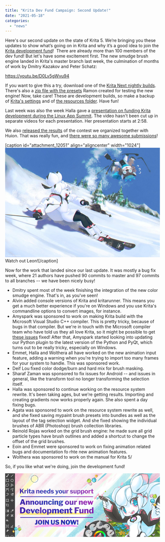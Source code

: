 ```yaml
---
title: "Krita Dev Fund Campaign: Second Update!"
date: "2021-05-18"
categories: 
  - "news"
---
```


Here's our second update on the state of Krita 5. We’re bringing you these updates to show what’s going on in Krita and why it’s a good idea to join the [Krita development fund](https://fund.krita.org)!  There are already more than 100 members of the dev fund! But let's have some excitement first. The new smudge brush engine landed in Krita's master branch last week, the culmination of months of work by Dmitry Kazakov and Peter Schatz:

https://youtu.be/D0Lv5gWvu94

If you want to give this a try, download one of the [Krita Next nightly builds](/download/krita-desktop/). There's also a [zip file with the presets](https://files.kde.org/krita/extras/RGBA-wet.zip) Ramon created for testing the new engine! Now, take care! These are development builds, so make a backup of [Krita's settings](https://docs.krita.org/en/KritaFAQ.html#resetting-krita-configuration) and of [the resources folder](https://docs.krita.org/en/KritaFAQ.html#where-are-my-resources-stored). Have fun!

Last week was also the week Halla gave a [presentation on funding Krita development during the Linux App Summit](https://www.youtube.com/watch?v=1pFADheIzQk). The video hasn't been cut up in separate videos for each presentation. Her presentation starts at 2:58.

We also [released the results](/item/huion-and-krita-competition-winners/) of the contest we organized together with Huion. That was really fun, and [there were so many awesome submissions](https://krita-artists.org/c/contest-games-collab/four-seasons-journey-of-leon-kiki/30)!

\[caption id="attachment\_12051" align="aligncenter" width="1024"\][![](../images/competition_1-1024x724.jpg)](https://krita.org/wp-content/uploads/2021/05/competition_1-scaled.jpg) Watch out Leon!\[/caption\]

Now for the work that landed since our last update. It was mostly a bug fix week, where 21 authors have pushed 90 commits to master and 97 commits to all branches -- we have been nicely busy!

- Dmitry spent most of the week finishing the integration of the new color smudge engine. That's in, as you've seen!
- Alvin added console versions of Krita and kritarunner. This means you get a much better experience if you're on Windows and you use Krita's commandline options to convert images, for instance.
- Amyspark was sponsored to work on making Krita build with the Microsoft Visual Studio C++ compiler. This is pretty tricky, because of bugs in that compiler. But we're in touch with the Microsoft compiler team who have told us they all love Krita, so it might be possible to get [these issues](https://developercommunity.visualstudio.com/t/c2027-error-when-using-qts-qshareddatapointer-to-p/1424440) fixed! After that, Amyspark started looking into updating our Python plugin to the latest version of the Python and PyQt, which turns out to be really tricky, especially on Windows.
- Emmet, Halla and Wolthera all have worked on the new animation input feature, adding a warning when you're trying to import too many frames for your system to handle. This was sponsored work.
- Deif Lou fixed color dodge/burn and hard mix for brush masking.
- Sharaf Zaman was sponsored to fix issues for Android -- and issues in general, like the transform tool no longer transforming the selection itself.
- Halla was sponsored to continue working on the resource system rewrite. It's been taking ages, but we're getting results. Importing and creating gradients now works properly again. She also spent a day fixing bugs.
- Agata was sponsored to work on the resource system rewrite as well, and she fixed saving mypaint brush presets into bundles as well as the layout of the tag selection widget. And she fixed showing the individual brushes of ABR (Photoshop) brush collection libraries.
- Reinold Rojas worked on the grid brush engine: he made sure all grid particle types have brush outlines and added a shortcut to change the offset of the grid brushes.
- Eoin and Emmet were sponsored to work on fixing animation related bugs and documentation fo rhte new animation features.
- Wolthera was sponsored to work on the manual for Krita 5/

So, if you like what we're doing, join the development fund!

[![](../images/landing-page-banner.png)](https://fund.krita.org)
